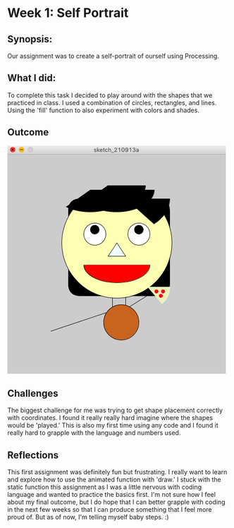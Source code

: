 # Week 1: Self Portrait 
## Synopsis:
Our assignment was to create a self-portrait of ourself using Processing.
## What I did:
To complete this task I decided to play around with the shapes that we practiced in class. 
I used a combination of circles, rectangles, and lines. Using the 'fill' function to also experiment with colors and shades.
## Outcome
![](TAN_SelfPortraitScreenshot.png)
## Challenges
The biggest challenge for me was trying to get shape placement correctly with coordinates. I found it really really hard imagine where the shapes would be 'played.' 
This is also my first time using any code and I found it really hard to grapple with the language and numbers used. 
## Reflections
This first assignment was definitely fun but frustrating. I really want to learn and explore how to use the animated function with 'draw.' 
I stuck with the static function this assignment as I was a little nervous with coding language and wanted to practice the basics first.
I'm not sure how I feel about my final outcome, but I do hope that I can better grapple with coding in the next few weeks so that I can produce something that I feel more proud of. But as of now, I'm telling myself baby steps. :)
